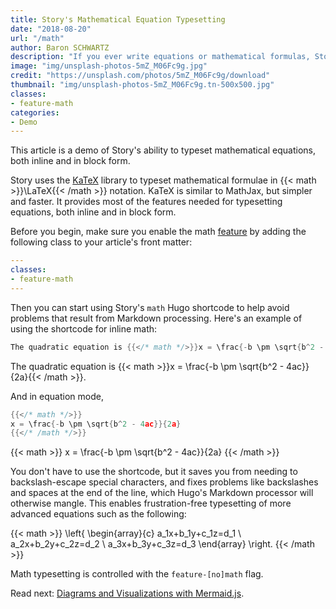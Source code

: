 ```yaml
---
title: Story's Mathematical Equation Typesetting
date: "2018-08-20"
url: "/math"
author: Baron SCHWARTZ
description: "If you ever write equations or mathematical formulas, Story has the features you need."
image: "img/unsplash-photos-5mZ_M06Fc9g.jpg"
credit: "https://unsplash.com/photos/5mZ_M06Fc9g/download"
thumbnail: "img/unsplash-photos-5mZ_M06Fc9g.tn-500x500.jpg"
classes:
- feature-math
categories:
- Demo
---
```

This article is a demo of Story's ability to typeset mathematical equations,
both inline and in block form.
<!--more-->

Story uses the [KaTeX](https://khan.github.io/KaTeX/) library to typeset
mathematical formulae in {{< math >}}\LaTeX{{< /math >}} notation. KaTeX is
similar to MathJax, but simpler and faster. It provides most of the features
needed for typesetting equations, both inline and in block form.

Before you begin, make sure you enable the math [feature](/features) by
adding the following class to your article's front matter:

```yaml
---
classes:
- feature-math
---
```

Then you can start using Story's `math` Hugo shortcode to help avoid problems that result from
Markdown processing. Here's an example of using the shortcode for inline math:

```go
The quadratic equation is {{</* math */>}}x = \frac{-b \pm \sqrt{b^2 - 4ac}}{2a}{{</* /math */>}}.
```

The quadratic equation is {{< math >}}x = \frac{-b \pm \sqrt{b^2 - 4ac}}{2a}{{< /math >}}.

And in equation mode,

```go
{{</* math */>}}
x = \frac{-b \pm \sqrt{b^2 - 4ac}}{2a}
{{</* /math */>}}
```

{{< math >}}
x = \frac{-b \pm \sqrt{b^2 - 4ac}}{2a}
{{< /math >}}

You don't have to use the shortcode, but it saves you from needing to
backslash-escape special characters, and fixes problems like backslashes and
spaces at the end of the line, which Hugo's Markdown processor will otherwise
mangle. This enables frustration-free typesetting of more advanced equations
such as the following:

{{< math >}}
\left\{
\begin{array}{c}
a_1x+b_1y+c_1z=d_1 \\
a_2x+b_2y+c_2z=d_2 \\
a_3x+b_3y+c_3z=d_3
\end{array}
\right.
{{< /math >}}

Math typesetting is controlled with the `feature-[no]math` flag.

Read next: [Diagrams and Visualizations with Mermaid.js](/mermaid/).
